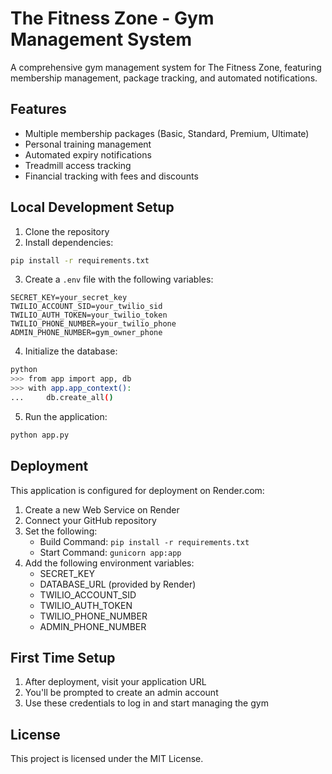 # The Fitness Zone - Gym Management System

A comprehensive gym management system for The Fitness Zone, featuring membership management, package tracking, and automated notifications.

## Features

- Multiple membership packages (Basic, Standard, Premium, Ultimate)
- Personal training management
- Automated expiry notifications
- Treadmill access tracking
- Financial tracking with fees and discounts

## Local Development Setup

1. Clone the repository
2. Install dependencies:
```bash
pip install -r requirements.txt
```

3. Create a `.env` file with the following variables:
```
SECRET_KEY=your_secret_key
TWILIO_ACCOUNT_SID=your_twilio_sid
TWILIO_AUTH_TOKEN=your_twilio_token
TWILIO_PHONE_NUMBER=your_twilio_phone
ADMIN_PHONE_NUMBER=gym_owner_phone
```

4. Initialize the database:
```bash
python
>>> from app import app, db
>>> with app.app_context():
...     db.create_all()
```

5. Run the application:
```bash
python app.py
```

## Deployment

This application is configured for deployment on Render.com:

1. Create a new Web Service on Render
2. Connect your GitHub repository
3. Set the following:
   - Build Command: `pip install -r requirements.txt`
   - Start Command: `gunicorn app:app`
4. Add the following environment variables:
   - SECRET_KEY
   - DATABASE_URL (provided by Render)
   - TWILIO_ACCOUNT_SID
   - TWILIO_AUTH_TOKEN
   - TWILIO_PHONE_NUMBER
   - ADMIN_PHONE_NUMBER

## First Time Setup

1. After deployment, visit your application URL
2. You'll be prompted to create an admin account
3. Use these credentials to log in and start managing the gym

## License

This project is licensed under the MIT License.